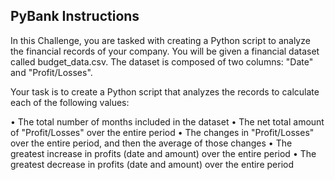 ## PyBank Instructions
<p>In this Challenge, you are tasked with creating a Python script to analyze the financial records of your company. You will be given a financial dataset called budget_data.csv. The dataset is composed of two columns: "Date" and "Profit/Losses".</p>
<p>Your task is to create a Python script that analyzes the records to calculate each of the following values:</p>
• The total number of months included in the dataset
• The net total amount of "Profit/Losses" over the entire period
• The changes in "Profit/Losses" over the entire period, and then the average of those changes
• The greatest increase in profits (date and amount) over the entire period
• The greatest decrease in profits (date and amount) over the entire period
